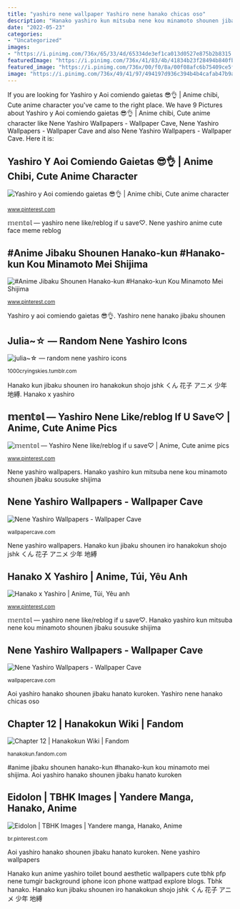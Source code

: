 ```yaml
---
title: "yashiro nene wallpaper Yashiro nene hanako chicas oso"
description: "Hanako yashiro kun mitsuba nene kou minamoto shounen jibaku sousuke shijima"
date: "2022-05-23"
categories:
- "Uncategorized"
images:
- "https://i.pinimg.com/736x/65/33/4d/65334de3ef1ca013d0527e875b2b8315.jpg"
featuredImage: "https://i.pinimg.com/736x/41/83/4b/41834b23f28494b840fb5116f5eacb08.jpg"
featured_image: "https://i.pinimg.com/736x/00/f0/8a/00f08afc6b75409ce5f2e143e8f2bb69.jpg"
image: "https://i.pinimg.com/736x/49/41/97/494197d936c394b4b4cafab47b9a19e0.jpg"
---
```


If you are looking for Yashiro y Aoi comiendo gaietas 😎👌 | Anime chibi, Cute anime character you've came to the right place. We have 9 Pictures about Yashiro y Aoi comiendo gaietas 😎👌 | Anime chibi, Cute anime character like Nene Yashiro Wallpapers - Wallpaper Cave, Nene Yashiro Wallpapers - Wallpaper Cave and also Nene Yashiro Wallpapers - Wallpaper Cave. Here it is:

## Yashiro Y Aoi Comiendo Gaietas 😎👌 | Anime Chibi, Cute Anime Character

![Yashiro y Aoi comiendo gaietas 😎👌 | Anime chibi, Cute anime character](https://i.pinimg.com/736x/49/41/97/494197d936c394b4b4cafab47b9a19e0.jpg "Aoi yashiro hanako shounen jibaku hanato kuroken")

<small>www.pinterest.com</small>

𝕞𝕖𝕟𝕥𝕠𝕝 — yashiro nene like/reblog if u save♡. Nene yashiro anime cute face meme reblog

## #Anime Jibaku Shounen Hanako-kun #Hanako-kun Kou Minamoto Mei Shijima

![#Anime Jibaku Shounen Hanako-kun #Hanako-kun Kou Minamoto Mei Shijima](https://i.pinimg.com/736x/65/33/4d/65334de3ef1ca013d0527e875b2b8315.jpg "Hanako kun jibaku shounen iro hanakokun shojo jshk くん 花子 アニメ 少年 地縛")

<small>www.pinterest.com</small>

Yashiro y aoi comiendo gaietas 😎👌. Yashiro nene hanako jibaku shounen

## Julia~☆ — Random Nene Yashiro Icons

![julia~☆ — random nene yashiro icons](https://66.media.tumblr.com/e3a8e5f81489b28e18cf34e468c8d6f8/6c9c1a098192966b-28/s2048x3072/8b9809647686733066900381dca4237c5e945b2c.jpg "Yashiro nene hanako jibaku shounen")

<small>1000cryingskies.tumblr.com</small>

Hanako kun jibaku shounen iro hanakokun shojo jshk くん 花子 アニメ 少年 地縛. Hanako x yashiro

## 𝕞𝕖𝕟𝕥𝕠𝕝 — Yashiro Nene Like/reblog If U Save♡ | Anime, Cute Anime Pics

![𝕞𝕖𝕟𝕥𝕠𝕝 — Yashiro Nene like/reblog if u save♡ | Anime, Cute anime pics](https://i.pinimg.com/736x/00/f0/8a/00f08afc6b75409ce5f2e143e8f2bb69.jpg "Julia~☆ — random nene yashiro icons")

<small>www.pinterest.com</small>

Nene yashiro wallpapers. Hanako yashiro kun mitsuba nene kou minamoto shounen jibaku sousuke shijima

## Nene Yashiro Wallpapers - Wallpaper Cave

![Nene Yashiro Wallpapers - Wallpaper Cave](https://wallpapercave.com/wp/wp6903103.png "Julia~☆ — random nene yashiro icons")

<small>wallpapercave.com</small>

Nene yashiro wallpapers. Hanako kun jibaku shounen iro hanakokun shojo jshk くん 花子 アニメ 少年 地縛

## Hanako X Yashiro | Anime, Túi, Yêu Anh

![Hanako x Yashiro | Anime, Túi, Yêu anh](https://i.pinimg.com/736x/09/8d/7e/098d7ed4442b5f9f12f8a38e1a683b8d.jpg "Yashiro y aoi comiendo gaietas 😎👌")

<small>www.pinterest.com</small>

𝕞𝕖𝕟𝕥𝕠𝕝 — yashiro nene like/reblog if u save♡. Hanako yashiro kun mitsuba nene kou minamoto shounen jibaku sousuke shijima

## Nene Yashiro Wallpapers - Wallpaper Cave

![Nene Yashiro Wallpapers - Wallpaper Cave](https://wallpapercave.com/wp/wp6413862.jpg "Nene yashiro wallpapers")

<small>wallpapercave.com</small>

Aoi yashiro hanako shounen jibaku hanato kuroken. Yashiro nene hanako chicas oso

## Chapter 12 | Hanakokun Wiki | Fandom

![Chapter 12 | Hanakokun Wiki | Fandom](https://vignette.wikia.nocookie.net/hanakokun/images/e/ed/JSHK_Chapter_12.png/revision/latest/scale-to-width-down/2000?cb=20190318041824 "Hanako kun jibaku shounen iro hanakokun shojo jshk くん 花子 アニメ 少年 地縛")

<small>hanakokun.fandom.com</small>

#anime jibaku shounen hanako-kun #hanako-kun kou minamoto mei shijima. Aoi yashiro hanako shounen jibaku hanato kuroken

## Eidolon | TBHK Images | Yandere Manga, Hanako, Anime

![Eidolon | TBHK Images | Yandere manga, Hanako, Anime](https://i.pinimg.com/736x/41/83/4b/41834b23f28494b840fb5116f5eacb08.jpg "Nene yashiro wallpapers")

<small>br.pinterest.com</small>

Aoi yashiro hanako shounen jibaku hanato kuroken. Nene yashiro wallpapers

Hanako kun anime yashiro toilet bound aesthetic wallpapers cute tbhk pfp nene tumgir background iphone icon phone wattpad explore blogs. Tbhk hanako. Hanako kun jibaku shounen iro hanakokun shojo jshk くん 花子 アニメ 少年 地縛
